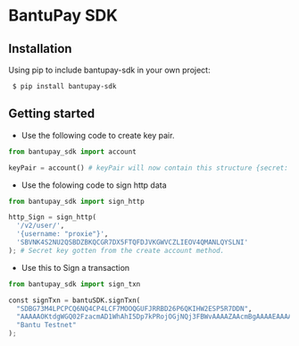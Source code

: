 # BantuPay SDK

## Installation

Using pip to include bantupay-sdk in your own project:

```shell
 $ pip install bantupay-sdk

```

## Getting started

- Use the following code to create key pair.

```python
from bantupay_sdk import account

keyPair = account() # keyPair will now contain this structure {secret: '', publicKey: ''}
```

- Use the folowing code to sign http data

```python
from bantupay_sdk import sign_http

http_Sign = sign_http(
  '/v2/user/',
  '{username: "proxie"}',
  'SBVNK4S2NU2QSBDZBKQCGR7DX5FTQFDJVKGWVCZLIEOV4QMANLQYSLNI'
); # Secret key gotten from the create account method.
```

- Use this to Sign a transaction

```python
from bantupay_sdk import sign_txn

const signTxn = bantuSDK.signTxn(
  "SDBG73M4LPCPCQ6NQ4CP4LCF7MOOQGUFJRRBD26P6QKIHW2ESP5R7DDN",
  "AAAAAOKtdgWGQ02FzacmAD1WhAhI5Dp7kPRojOGjNQj3FBWvAAAAZAAcmBgAAAAEAAAAAQAAAAAAAAAAAAAAAAAAAAAAAAAAAAAAAQAAAAAAAAAFAAAAAAAAAAAAAAAAAAAAAAAAAAAAAAAAAAAAAAAAAAEAAAANQmFudHUuTmV0d29yawAAAAAAAAAAAAAAAAAAAA==",
  "Bantu Testnet"
);
```
